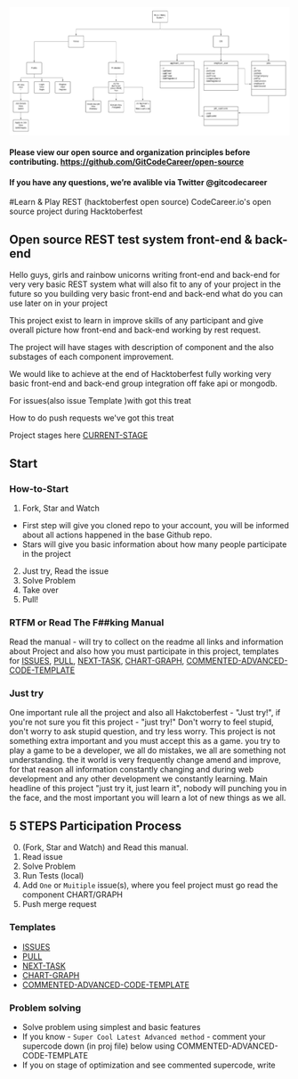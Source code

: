 ![](/img/building.jpg)

#### Please view our open source and organization principles before contributing. https://github.com/GitCodeCareer/open-source
#### If you have any questions, we’re avalible via Twitter @gitcodecareer

#Learn & Play REST (hacktoberfest open source)
CodeCareer.io's open source project during Hacktoberfest

## Open source REST test system front-end & back-end

Hello guys, girls and rainbow unicorns writing front-end and back-end for very very basic REST system what will also fit to any of your project in the future so you building very basic front-end and back-end what do you can use later on in your project

This project exist to learn in improve skills of any participant and give overall picture how front-end and back-end working by rest request.

The project will have stages with description of component and the also substages of each component improvement.

We would like to achieve at the end of Hacktoberfest fully working very basic front-end and back-end group integration off fake api or mongodb.

For issues(also issue Template )with got this treat

How to do push requests we've got this treat

Project stages here [CURRENT-STAGE](../CURRENT-STAGE.md)

## Start

### How-to-Start

1. Fork, Star and Watch
  - First step will give you cloned repo to your account, you will be informed about all actions happened in the base Github repo.
  - Stars will give you basic information about how many people participate in the project
2. Just try, Read the issue
3. Solve Problem
4. Take over
5. Pull!

### RTFM or Read The F##king Manual

Read the manual - will try to collect on the readme all links and information about Project and also how you must participate in this project, templates for [ISSUES](../ISSUES.md), [PULL](../PULL.md), [NEXT-TASK](../NEXT-TASK), [CHART-GRAPH](../CHART-GRAPH.md), [COMMENTED-ADVANCED-CODE-TEMPLATE](../COMMENTED-ADVANCED-CODE-TEMPLATE.md)

### Just try

One important rule all the project and also all Hakctoberfest - "Just try!", if you're not sure you fit this project - "just try!" Don't worry to feel stupid, don't worry to ask stupid question, and try less worry. This project is not something extra important and you must accept this as a game. you try to play a game to be a developer, we all do mistakes, we all are something not understanding. the it world is very frequently change amend and improve, for that reason all information constantly changing and during web development and any other development we constantly learning. Main headline of this project "just try it, just learn it", nobody will punching you in the face, and the most important you will learn a lot of new things as we all.

## 5 STEPS Participation Process

0. (Fork, Star and Watch) and Read this manual.
1. Read issue
2. Solve Problem
3. Run Tests (local)
4. Add `One` or `Muitiple` issue(s), where you feel project must go read the component CHART/GRAPH
5. Push merge request

### Templates

- [ISSUES](../ISSUES.md)
- [PULL](../PULL.md)
- [NEXT-TASK](../NEXT-TASK)
- [CHART-GRAPH](../CHART-GRAPH.md)
- [COMMENTED-ADVANCED-CODE-TEMPLATE](../COMMENTED-ADVANCED-CODE-TEMPLATE.md)

### Problem solving

- Solve problem using simplest and basic features
- If you know - `Super Cool Latest Advanced method` - comment your supercode down (in proj file) below using COMMENTED-ADVANCED-CODE-TEMPLATE
- If you on stage of optimization and see commented supercode, write
